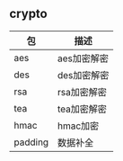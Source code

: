 ## crypto
| 包 | 描述 |
| ------ | ------ |
| aes | aes加密解密 |
| des | des加密解密 |
| rsa | rsa加密解密 |
| tea | tea加密解密 |
| hmac | hmac加密 |
| padding | 数据补全 |
